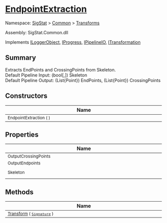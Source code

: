 # [EndpointExtraction](./EndpointExtraction.md)

Namespace: [SigStat]() > [Common](./../README.md) > [Transforms](./README.md)

Assembly: SigStat.Common.dll

Implements [ILoggerObject](./../ILoggerObject.md), [IProgress](./../Helpers/IProgress.md), [IPipelineIO](./../Pipeline/IPipelineIO.md), [ITransformation](./../ITransformation.md)

## Summary
Extracts EndPoints and CrossingPoints from Skeleton.  <br>Default Pipeline Input: (bool[,]) Skeleton<br>Default Pipeline Output: (List{Point}) EndPoints, (List{Point}) CrossingPoints

## Constructors

| Name | Summary | 
| --- | --- | 
| <div style="width:490px"><sub>EndpointExtraction (  )</sub></div>| <sub></sub></div>| <br>


## Properties

| Name | Summary | 
| --- | --- | 
| <div style="width:490px"><sub>OutputCrossingPoints</sub></div>| <sub>OutputCrossingPoints</sub></div>| <br>
| <div style="width:490px"><sub>OutputEndpoints</sub></div>| <sub>OutputEndpoints</sub></div>| <br>
| <div style="width:490px"><sub>Skeleton</sub></div>| <sub>Binary representation of an image</sub></div>| <br>


## Methods

| Name | Summary | 
| --- | --- | 
| <div style="width:490px"><sub>[Transform](./Methods/EndpointExtraction-100663588.md) ( [`Signature`](./../Signature.md) )</sub></div>| <sub></sub></div>| <br>


